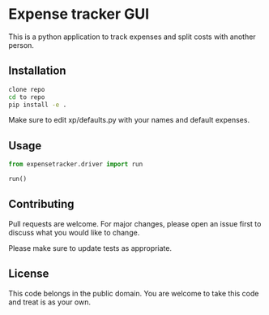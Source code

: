 # Expense tracker GUI

This is a python application to track expenses and split costs with another person.
 
## Installation


```bash
clone repo
cd to repo
pip install -e .
```
Make sure to edit xp/defaults.py with your names and default expenses.

## Usage

```python
from expensetracker.driver import run

run()

```

## Contributing

Pull requests are welcome. For major changes, please open an issue first
to discuss what you would like to change.

Please make sure to update tests as appropriate.

## License

This code belongs in the public domain. You are welcome to take this code and treat is as your own. 
